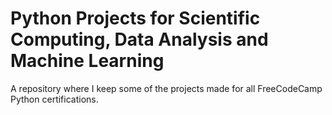 # Python Projects for Scientific Computing, Data Analysis and Machine Learning

A repository where I keep some of the projects made for all FreeCodeCamp Python certifications.
